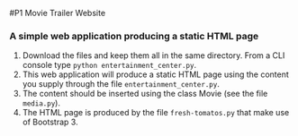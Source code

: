 #P1 Movie Trailer Website
### A simple web application producing a static HTML page

1. Download the files and keep them all in the same directory. From a CLI console type `python entertainment_center.py`.
1. This web application will produce a static HTML page using the content you supply through the file `entertainment_center.py`. 
2. The content should be inserted using the class Movie (see the file `media.py`). 
3. The HTML page is produced by the file `fresh-tomatos.py` that make use of Bootstrap 3.
